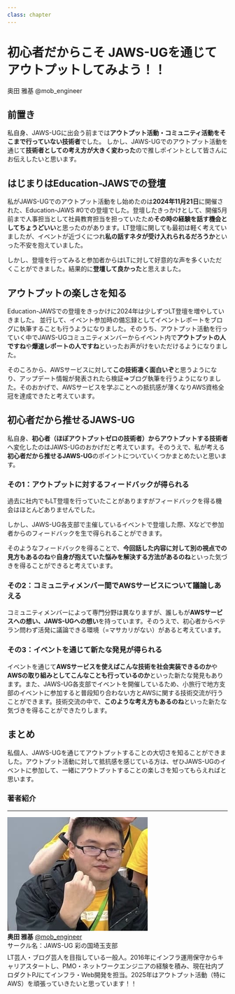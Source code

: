 ```yaml
---
class: chapter
---
```


# 初心者だからこそ JAWS-UGを通じてアウトプットしてみよう！！

<div class="flush-right">
奥田 雅基 @mob_engineer
</div>

## 前置き

私自身、JAWS-UGに出会う前までは**アウトプット活動・コミュニティ活動をそこまで行っていない技術者**でした。
しかし、JAWS-UGでのアウトプット活動を通じて**技術者としての考え方が大きく変わった**ので推しポイントとして皆さんにお伝えしたいと思います。

## はじまりはEducation-JAWSでの登壇

私がJAWS-UGでのアウトプット活動をし始めたのは**2024年11月21日**に開催された、Education-JAWS #0での登壇でした。登壇したきっかけとして、開催5月前まで人事担当として社員教育担当を担っていたため**その時の経験を話す機会としてちょうどいい**と思ったのがあります。LT登壇に関しても最初は軽く考えていましたが、イベントが近づくにつれ**私の話すネタが受け入れられるだろうか**といった不安を抱えていました。

しかし、登壇を行ってみると参加者からはLTに対して好意的な声を多くいただくことができました。結果的に**登壇して良かった**と思えました。

## アウトプットの楽しさを知る

Education-JAWSでの登壇をきっかけに2024年は少しずつLT登壇を増やしていきました。
並行して、イベント参加時の備忘録としてイベントレポートをブログに執筆することも行うようになりました。そのうち、アウトプット活動を行っていく中でJAWS-UGコミュニティメンバーからイベント内で**アウトプットの人ですね**や**爆速レポートの人ですね**といったお声がけをいただけるようになりました。

そのころから、AWSサービスに対して**この技術凄く面白いぞ**と思うようになり、アップデート情報が発表されたら検証⇒ブログ執筆を行うようになりました。そのおかげで、AWSサービスを学ぶことへの抵抗感が薄くなりAWS資格全冠を達成できたと考えています。

## 初心者だから推せるJAWS-UG

私自身、**初心者（ほぼアウトプットゼロの技術者）からアウトプットする技術者**へ変化したのはJAWS-UGのおかげだと考えています。そのうえで、私が考える**初心者だから推せるJAWS-UG**のポイントについていくつかまとめたいと思います。

### その1：アウトプットに対するフィードバックが得られる

過去に社内でもLT登壇を行っていたことがありますがフィードバックを得る機会はほとんどありませんでした。

しかし、JAWS-UG各支部で主催しているイベントで登壇した際、Xなどで参加者からのフィードバックを生で得られることができます。

そのようなフィードバックを得ることで、**今回話した内容に対して別の視点での見方もあるのね**や**自身が抱えていた悩みを解決する方法があるのね**といった気づきを得ることができると考えています。

### その2：コミュニティメンバー間でAWSサービスについて議論しあえる

コミュニティメンバーによって専門分野は異なりますが、誰しもが**AWSサービスへの想い、JAWS-UGへの想い**を持っています。そのうえで、初心者からベテラン問わず活発に議論できる環境（=マサカリがない）があると考えています。

### その3：イベントを通じて新たな発見が得られる

イベントを通じて**AWSサービスを使えばこんな技術を社会実装できるのか**や**AWSの取り組みとしてこんなことも行っているのか**といった新たな発見もあります。また、JAWS-UG各支部でイベントを開催しているため、小旅行で地方支部のイベントに参加すると普段知り合わない方とAWSに関する技術交流が行うことができます。技術交流の中で、**このような考え方もあるのね**といった新たな気づきを得ることができたりします。

## まとめ

私個人、JAWS-UGを通じてアウトプットすることの大切さを知ることができました。アウトプット活動に対して抵抗感を感じている方は、ぜひJAWS-UGのイベントに参加して、一緒にアウトプットすることの楽しさを知ってもらえればと思います。

### 著者紹介

---

<div class="author-profile">
    <img src="images/mobengineer.png">
    <div>
        <div>
            <b>奥田 雅基</b>
            <a href="https://x.com/mob_engineer">@mob_engineer</a>
        </div>
        <div>
            サークル名：JAWS-UG 彩の国埼玉支部
        </div>
    </div>
</div>
<p style="margin-top: 0.5em; margin-bottom: 2em;">
LT芸人・ブログ芸人を目指している一般人。2016年にインフラ運用保守からキャリアスタートし、PMO・ネットワークエンジニアの経験を積み、現在社内プロダクトPJにてインフラ・Web開発を担当。2025年はアウトプット活動（特にAWS）を頑張っていきたいと思っています！！
</p>